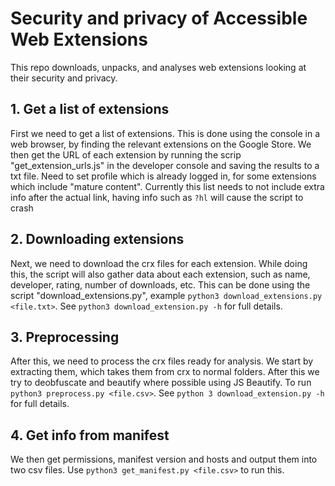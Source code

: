 # Security and privacy of Accessible Web Extensions

This repo downloads, unpacks, and analyses web extensions looking at their security and privacy.

## 1. Get a list of extensions
First we need to get a list of extensions. This is done using the console in a web browser, by finding the relevant extensions on the Google Store. We then get the URL of each extension by running the scrip "get_extension_urls.js" in the developer console and saving the results to a txt file. Need to set profile which is already logged in, for some extensions which include "mature content". Currently this list needs to not include extra info after the actual link, having info such as `?hl` will cause the script to crash

## 2. Downloading extensions
Next, we need to download the crx files for each extension. While doing this, the script will also gather data about each extension, such as name, developer, rating, number of downloads, etc. This can be done using the script "download_extensions.py", example `python3 download_extensions.py <file.txt>`. See `python3 download_extension.py -h` for full details.

## 3. Preprocessing
After this, we need to process the crx files ready for analysis. We start by extracting them, which takes them from crx to normal folders. After this we try to
deobfuscate and beautify where possible using JS Beautify. To run `python3 preprocess.py <file.csv>`.  See `python 3 download_extension.py -h` for full details.

## 4. Get info from manifest
We then get permissions, manifest version and hosts and output them into two csv files. Use `python3 get_manifest.py <file.csv>` to run this.

